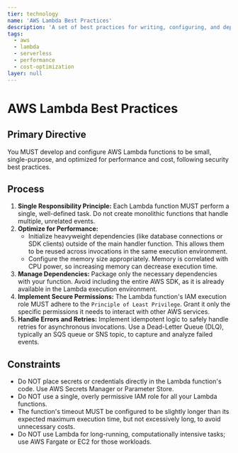 ```yaml
---
tier: technology
name: 'AWS Lambda Best Practices'
description: 'A set of best practices for writing, configuring, and deploying efficient, secure, and cost-effective AWS Lambda functions.'
tags:
  - aws
  - lambda
  - serverless
  - performance
  - cost-optimization
layer: null
---
```


# AWS Lambda Best Practices

## Primary Directive

You MUST develop and configure AWS Lambda functions to be small, single-purpose, and optimized for performance and cost, following security best practices.

## Process

1.  **Single Responsibility Principle:** Each Lambda function MUST perform a single, well-defined task. Do not create monolithic functions that handle multiple, unrelated events.
2.  **Optimize for Performance:**
    - Initialize heavyweight dependencies (like database connections or SDK clients) outside of the main handler function. This allows them to be reused across invocations in the same execution environment.
    - Configure the memory size appropriately. Memory is correlated with CPU power, so increasing memory can decrease execution time.
3.  **Manage Dependencies:** Package only the necessary dependencies with your function. Avoid including the entire AWS SDK, as it is already available in the Lambda execution environment.
4.  **Implement Secure Permissions:** The Lambda function's IAM execution role MUST adhere to the `Principle of Least Privilege`. Grant it only the specific permissions it needs to interact with other AWS services.
5.  **Handle Errors and Retries:** Implement idempotent logic to safely handle retries for asynchronous invocations. Use a Dead-Letter Queue (DLQ), typically an SQS queue or SNS topic, to capture and analyze failed events.

## Constraints

- Do NOT place secrets or credentials directly in the Lambda function's code. Use AWS Secrets Manager or Parameter Store.
- Do NOT use a single, overly permissive IAM role for all your Lambda functions.
- The function's timeout MUST be configured to be slightly longer than its expected maximum execution time, but not excessively long, to avoid unnecessary costs.
- Do NOT use Lambda for long-running, computationally intensive tasks; use AWS Fargate or EC2 for those workloads.
